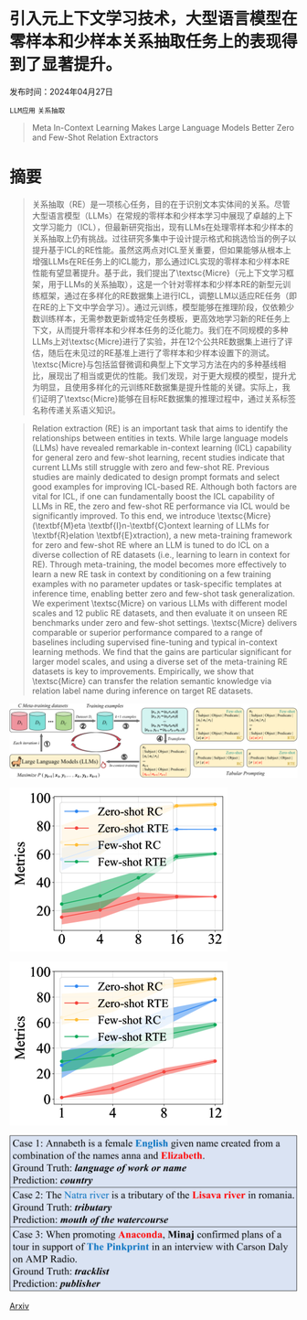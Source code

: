 # 引入元上下文学习技术，大型语言模型在零样本和少样本关系抽取任务上的表现得到了显著提升。

发布时间：2024年04月27日

`LLM应用` `关系抽取`

> Meta In-Context Learning Makes Large Language Models Better Zero and Few-Shot Relation Extractors

# 摘要

> 关系抽取（RE）是一项核心任务，目的在于识别文本实体间的关系。尽管大型语言模型（LLMs）在常规的零样本和少样本学习中展现了卓越的上下文学习能力（ICL），但最新研究指出，现有LLMs在处理零样本和少样本的关系抽取上仍有挑战。过往研究多集中于设计提示格式和挑选恰当的例子以提升基于ICL的RE性能。虽然这两点对ICL至关重要，但如果能够从根本上增强LLMs在RE任务上的ICL能力，那么通过ICL实现的零样本和少样本RE性能有望显著提升。基于此，我们提出了\textsc{Micre}（元上下文学习框架，用于LLMs的关系抽取），这是一个针对零样本和少样本RE的新型元训练框架，通过在多样化的RE数据集上进行ICL，调整LLM以适应RE任务（即在RE的上下文中学会学习）。通过元训练，模型能够在推理阶段，仅依赖少数训练样本，无需参数更新或特定任务模板，更高效地学习新的RE任务上下文，从而提升零样本和少样本任务的泛化能力。我们在不同规模的多种LLMs上对\textsc{Micre}进行了实验，并在12个公共RE数据集上进行了评估，随后在未见过的RE基准上进行了零样本和少样本设置下的测试。\textsc{Micre}与包括监督微调和典型上下文学习方法在内的多种基线相比，展现出了相当或更优的性能。我们发现，对于更大规模的模型，提升尤为明显，且使用多样化的元训练RE数据集是提升性能的关键。实际上，我们证明了\textsc{Micre}能够在目标RE数据集的推理过程中，通过关系标签名称传递关系语义知识。

> Relation extraction (RE) is an important task that aims to identify the relationships between entities in texts. While large language models (LLMs) have revealed remarkable in-context learning (ICL) capability for general zero and few-shot learning, recent studies indicate that current LLMs still struggle with zero and few-shot RE. Previous studies are mainly dedicated to design prompt formats and select good examples for improving ICL-based RE. Although both factors are vital for ICL, if one can fundamentally boost the ICL capability of LLMs in RE, the zero and few-shot RE performance via ICL would be significantly improved. To this end, we introduce \textsc{Micre} (\textbf{M}eta \textbf{I}n-\textbf{C}ontext learning of LLMs for \textbf{R}elation \textbf{E}xtraction), a new meta-training framework for zero and few-shot RE where an LLM is tuned to do ICL on a diverse collection of RE datasets (i.e., learning to learn in context for RE). Through meta-training, the model becomes more effectively to learn a new RE task in context by conditioning on a few training examples with no parameter updates or task-specific templates at inference time, enabling better zero and few-shot task generalization. We experiment \textsc{Micre} on various LLMs with different model scales and 12 public RE datasets, and then evaluate it on unseen RE benchmarks under zero and few-shot settings. \textsc{Micre} delivers comparable or superior performance compared to a range of baselines including supervised fine-tuning and typical in-context learning methods. We find that the gains are particular significant for larger model scales, and using a diverse set of the meta-training RE datasets is key to improvements. Empirically, we show that \textsc{Micre} can transfer the relation semantic knowledge via relation label name during inference on target RE datasets.

![引入元上下文学习技术，大型语言模型在零样本和少样本关系抽取任务上的表现得到了显著提升。](../../../paper_images/2404.17807/x1.png)

![引入元上下文学习技术，大型语言模型在零样本和少样本关系抽取任务上的表现得到了显著提升。](../../../paper_images/2404.17807/x2.png)

![引入元上下文学习技术，大型语言模型在零样本和少样本关系抽取任务上的表现得到了显著提升。](../../../paper_images/2404.17807/x3.png)

![引入元上下文学习技术，大型语言模型在零样本和少样本关系抽取任务上的表现得到了显著提升。](../../../paper_images/2404.17807/x4.png)

[Arxiv](https://arxiv.org/abs/2404.17807)